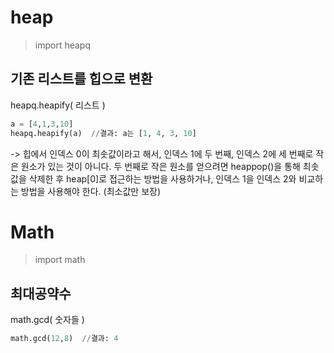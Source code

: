 # heap
> import heapq

## 기존 리스트를 힙으로 변환
heapq.heapify( 리스트 )

```python
a = [4,1,3,10]
heapq.heapify(a)  //결과: a는 [1, 4, 3, 10]
```
-> 힙에서 인덱스 0이 최솟값이라고 해서, 인덱스 1에 두 번째, 인덱스 2에 세 번째로 작은 원소가 있는 것이 아니다.
두 번째로 작은 원소를 얻으려면 heappop()을 통해 최솟값을 삭제한 후 heap[0]로 접근하는 방법을 사용하거나, 인덱스 1을 인덱스 2와 비교하는 방법을 사용해야 한다. (최소값만 보장)


# Math
> import math

## 최대공약수
math.gcd( 숫자들 )

```python
math.gcd(12,8)  //결과: 4
```
